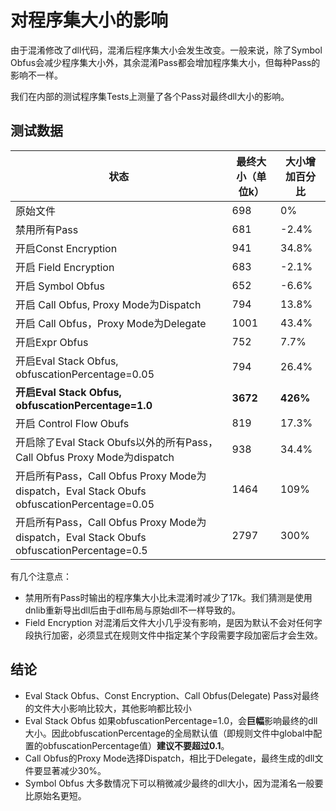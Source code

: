 # 对程序集大小的影响

由于混淆修改了dll代码，混淆后程序集大小会发生改变。一般来说，除了Symbol Obfus会减少程序集大小外，其余混淆Pass都会增加程序集大小，但每种Pass的影响不一样。

我们在内部的测试程序集Tests上测量了各个Pass对最终dll大小的影响。

## 测试数据

|状态|最终大小（单位k）|大小增加百分比|
|-|-|-|
|原始文件|698|0%|
|禁用所有Pass|681|-2.4%|
|开启Const Encryption|941|34.8%|
|开启 Field Encryption|683|-2.1%|
|开启 Symbol Obfus|652|-6.6%|
|开启 Call Obfus, Proxy Mode为Dispatch|794|13.8%|
|开启 Call Obfus，Proxy Mode为Delegate|1001|43.4%|
|开启Expr Obfus|752|7.7%|
|开启Eval Stack Obfus, obfuscationPercentage=0.05|794|26.4%|
|**开启Eval Stack Obfus, obfuscationPercentage=1.0**|**3672**|**426%**|
|开启 Control Flow Obufs|819|17.3%|
|开启除了Eval Stack Obufs以外的所有Pass，Call Obfus Proxy Mode为dispatch|938|34.4%|
|开启所有Pass，Call Obfus Proxy Mode为dispatch，Eval Stack Obufs obfuscationPercentage=0.05|1464|109%|
|开启所有Pass，Call Obfus Proxy Mode为dispatch，Eval Stack Obufs obfuscationPercentage=0.5|2797|300%|

有几个注意点：

- 禁用所有Pass时输出的程序集大小比未混淆时减少了17k。我们猜测是使用dnlib重新导出dll后由于dll布局与原始dll不一样导致的。
- Field Encryption 对混淆后文件大小几乎没有影响，是因为默认不会对任何字段执行加密，必须显式在规则文件中指定某个字段需要字段加密后才会生效。

## 结论

- Eval Stack Obfus、Const Encryption、Call Obfus(Delegate) Pass对最终的文件大小影响比较大，其他影响都比较小
- Eval Stack Obfus 如果obfuscationPercentage=1.0，会**巨幅**影响最终的dll大小。因此obfuscationPercentage的全局默认值（即规则文件中global中配置的obfuscationPercentage值）**建议不要超过0.1**。
- Call Obfus的Proxy Mode选择Dispatch，相比于Delegate，最终生成的dll文件要显著减少30%。
- Symbol Obfus 大多数情况下可以稍微减少最终的dll大小，因为混淆名一般要比原始名更短。
